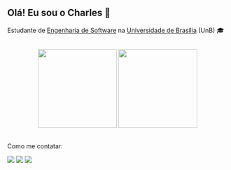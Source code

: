 ## Olá! Eu sou o Charles 👋

Estudante de [Engenharia de Software](https://fga.unb.br/software) na [Universidade de Brasília](https://www.unb.br/) (UnB) 🎓

##

<!-- Estatísticas -->
<div align="center">
  <a href:"https://github.com/charles-serafim">
  <img height="180em" src="https://github-readme-stats.vercel.app/api?username=charles-serafim&show_icons=true&theme=dracula&include_all_commits=true&count_private=true">
  <img height="180em" src="https://github-readme-stats.vercel.app/api/top-langs/?username=charles-serafim&layout=compact&langs_count=16&theme=dracula">
</div>

##

<!-- Contatos -->
Como me contatar:
<div> 
  <a href = "mailto:charles.serafim.morais@gmail.com"><img src="https://img.shields.io/badge/-Gmail-%23333?style=for-the-badge&logo=gmail&logoColor=white" target="_blank"></a>
  <a href="https://discord.gg/qUhUne6r" target="_blank"><img src="https://img.shields.io/badge/Discord-7289DA?style=for-the-badge&logo=discord&logoColor=white" target="_blank"></a>
  <a href="https://www.linkedin.com/in/charles-serafim/" target="_blank"><img src="https://img.shields.io/badge/-LinkedIn-%230077B5?style=for-the-badge&logo=linkedin&logoColor=white" target="_blank"></a>  
</div>
